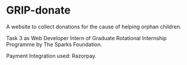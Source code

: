 # GRIP-donate

A website to collect donations for the cause of helping orphan children. 

Task 3 as Web Developer Intern of Graduate Rotational Internship Programme by The Sparks Foundation.

Payment Integration used: Razorpay.
